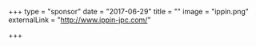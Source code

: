 +++
type = "sponsor"
date = "2017-06-29"
title = ""
image = "ippin.png"
externalLink = "http://www.ippin-jpc.com/"

+++